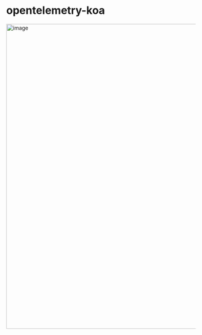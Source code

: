 # opentelemetry-koa

<img width="811" alt="image" src="https://github.com/jeangho293/opentelemetry-koa/assets/84619866/3c45bf9a-cd75-4925-bcac-441152866302">
